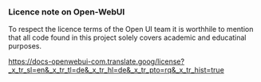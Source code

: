 


### Licence note on Open-WebUI 

To respect the licence terms of the Open UI team it is worthhile to mention that all code found in this project solely covers academic and educatinal purposes. 

https://docs-openwebui-com.translate.goog/license?_x_tr_sl=en&_x_tr_tl=de&_x_tr_hl=de&_x_tr_pto=rq&_x_tr_hist=true

